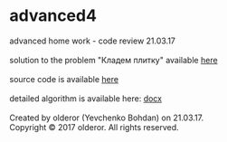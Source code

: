# advanced4
advanced home work - code review 21.03.17<br /><br />
solution to the problem "Кладем плитку" available  [here](https://contest.yandex.ru/contest/4157/problems/B/ "Yandex Contest 4157")<br /><br />
source code is available [here](../master/main.cpp)<br /><br />
detailed algorithm is available here: [docx](../master/review4.docx)<br /><br />
Created by olderor (Yevchenko Bohdan) on 21.03.17.<br />
Copyright © 2017 olderor. All rights reserved.
